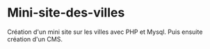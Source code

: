Mini-site-des-villes
====================

Création d'un mini site sur les villes avec PHP et Mysql. Puis ensuite création d'un CMS.
